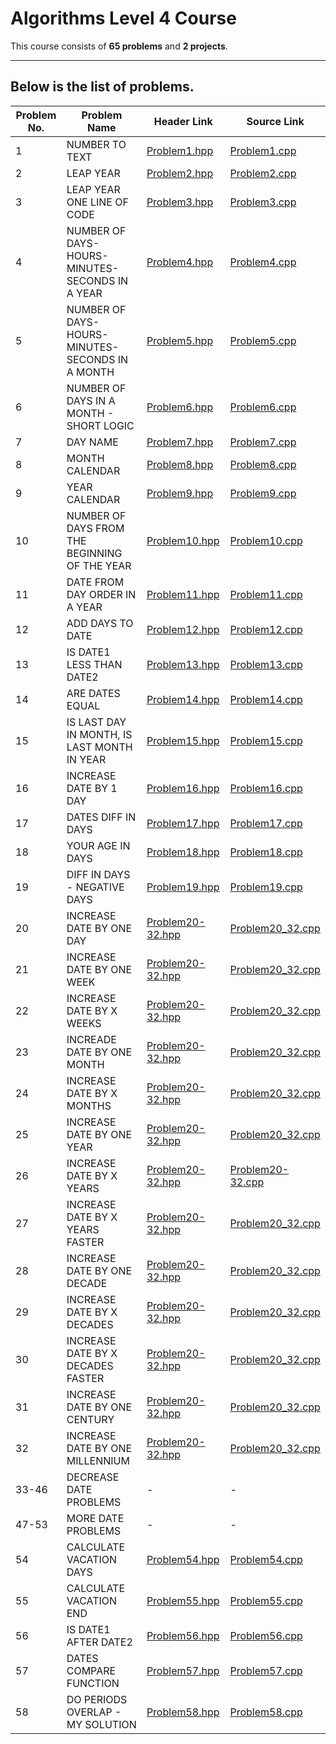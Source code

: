 # **Algorithms Level 4 Course**
This course consists of **65 problems** and **2 projects**. 

---

## Below is the list of problems.

| **Problem No.** | **Problem Name** | **Header Link** | **Source Link** |
|------|----------------------------|--------------|--------------|
| 1 | NUMBER TO TEXT | [Problem1.hpp](https://github.com/xDomty/RoadToDesktop/blob/main/8.%20Algorithms%20Level%204/include/Problem1.hpp) | [Problem1.cpp]() |
| 2 | LEAP YEAR | [Problem2.hpp](https://github.com/xDomty/RoadToDesktop/blob/main/8.%20Algorithms%20Level%204/include/Problem2.hpp) | [Problem2.cpp]() |
| 3 | LEAP YEAR ONE LINE OF CODE | [Problem3.hpp](https://github.com/xDomty/RoadToDesktop/blob/main/8.%20Algorithms%20Level%204/include/Problem3.hpp) | [Problem3.cpp]() |
| 4 | NUMBER OF DAYS-HOURS-MINUTES-SECONDS IN A YEAR | [Problem4.hpp](https://github.com/xDomty/RoadToDesktop/blob/main/8.%20Algorithms%20Level%204/include/Problem4.hpp) | [Problem4.cpp]() |
| 5 | NUMBER OF DAYS-HOURS-MINUTES-SECONDS IN A MONTH | [Problem5.hpp](https://github.com/xDomty/RoadToDesktop/blob/main/8.%20Algorithms%20Level%204/include/Problem5.hpp) | [Problem5.cpp]() |
| 6 | NUMBER OF DAYS IN A MONTH - SHORT LOGIC | [Problem6.hpp](https://github.com/xDomty/RoadToDesktop/blob/main/8.%20Algorithms%20Level%204/include/Problem6.hpp) | [Problem6.cpp]() |
| 7 | DAY NAME | [Problem7.hpp](https://github.com/xDomty/RoadToDesktop/blob/main/8.%20Algorithms%20Level%204/include/Problem7.hpp) | [Problem7.cpp]() |
| 8 | MONTH CALENDAR | [Problem8.hpp](https://github.com/xDomty/RoadToDesktop/blob/main/8.%20Algorithms%20Level%204/include/Problem8.hpp) | [Problem8.cpp]() |
| 9 | YEAR CALENDAR | [Problem9.hpp](https://github.com/xDomty/RoadToDesktop/blob/main/8.%20Algorithms%20Level%204/include/Problem9.hpp) | [Problem9.cpp]() |
| 10 | NUMBER OF DAYS FROM THE BEGINNING OF THE YEAR | [Problem10.hpp](https://github.com/xDomty/RoadToDesktop/blob/main/8.%20Algorithms%20Level%204/include/Problem10.hpp) | [Problem10.cpp]() |
| 11 | DATE FROM DAY ORDER IN A YEAR | [Problem11.hpp](https://github.com/xDomty/RoadToDesktop/blob/main/8.%20Algorithms%20Level%204/include/Problem11.hpp) | [Problem11.cpp]() |
| 12 | ADD DAYS TO DATE | [Problem12.hpp](https://github.com/xDomty/RoadToDesktop/blob/main/8.%20Algorithms%20Level%204/include/Problem12.hpp) | [Problem12.cpp]() |
| 13 | IS DATE1 LESS THAN DATE2 | [Problem13.hpp](https://github.com/xDomty/RoadToDesktop/blob/main/8.%20Algorithms%20Level%204/include/Problem13.hpp) | [Problem13.cpp]() |
| 14 | ARE DATES EQUAL | [Problem14.hpp](https://github.com/xDomty/RoadToDesktop/blob/main/8.%20Algorithms%20Level%204/include/Problem14.hpp) | [Problem14.cpp]() |
| 15 | IS LAST DAY IN MONTH, IS LAST MONTH IN YEAR | [Problem15.hpp](https://github.com/xDomty/RoadToDesktop/blob/main/8.%20Algorithms%20Level%204/include/Problem15.hpp) | [Problem15.cpp]() |
| 16 | INCREASE DATE BY 1 DAY | [Problem16.hpp](https://github.com/xDomty/RoadToDesktop/blob/main/8.%20Algorithms%20Level%204/include/Problem16.hpp) | [Problem16.cpp]() |
| 17 | DATES DIFF IN DAYS | [Problem17.hpp](https://github.com/xDomty/RoadToDesktop/blob/main/8.%20Algorithms%20Level%204/include/Problem17.hpp) | [Problem17.cpp]() |
| 18 | YOUR AGE IN DAYS | [Problem18.hpp](https://github.com/xDomty/RoadToDesktop/blob/main/8.%20Algorithms%20Level%204/include/Problem18.hpp) | [Problem18.cpp]() |
| 19 | DIFF IN DAYS - NEGATIVE DAYS | [Problem19.hpp](https://github.com/xDomty/RoadToDesktop/blob/main/8.%20Algorithms%20Level%204/include/Problem19.hpp) | [Problem19.cpp]() |
| 20 | INCREASE DATE BY ONE DAY | [Problem20-32.hpp](https://github.com/xDomty/RoadToDesktop/blob/main/8.%20Algorithms%20Level%204/include/Problem20-32.hpp) | [Problem20_32.cpp]() |
| 21 | INCREASE DATE BY ONE WEEK | [Problem20-32.hpp](https://github.com/xDomty/RoadToDesktop/blob/main/8.%20Algorithms%20Level%204/include/Problem20-32.hpp) | [Problem20_32.cpp]() |
| 22 | INCREASE DATE BY X WEEKS | [Problem20-32.hpp](https://github.com/xDomty/RoadToDesktop/blob/main/8.%20Algorithms%20Level%204/include/Problem20-32.hpp) | [Problem20_32.cpp]() |
| 23 | INCREADE DATE BY ONE MONTH | [Problem20-32.hpp](https://github.com/xDomty/RoadToDesktop/blob/main/8.%20Algorithms%20Level%204/include/Problem20-32.hpp) | [Problem20_32.cpp]() |
| 24 | INCREASE DATE BY X MONTHS | [Problem20-32.hpp](https://github.com/xDomty/RoadToDesktop/blob/main/8.%20Algorithms%20Level%204/include/Problem20-32.hpp) | [Problem20_32.cpp]() |
| 25 | INCREASE DATE BY ONE YEAR | [Problem20-32.hpp](https://github.com/xDomty/RoadToDesktop/blob/main/8.%20Algorithms%20Level%204/include/Problem20-32.hpp) | [Problem20_32.cpp]() |
| 26 | INCREASE DATE BY X YEARS | [Problem20-32.hpp](https://github.com/xDomty/RoadToDesktop/blob/main/8.%20Algorithms%20Level%204/include/Problem20-32.hpp) | [Problem20-32.cpp]() |
| 27 | INCREASE DATE BY X YEARS FASTER | [Problem20-32.hpp](https://github.com/xDomty/RoadToDesktop/blob/main/8.%20Algorithms%20Level%204/include/Problem20-32.hpp) | [Problem20_32.cpp]() |
| 28 | INCREASE DATE BY ONE DECADE | [Problem20-32.hpp](https://github.com/xDomty/RoadToDesktop/blob/main/8.%20Algorithms%20Level%204/include/Problem20-32.hpp) | [Problem20_32.cpp]() |
| 29 | INCREASE DATE BY X DECADES | [Problem20-32.hpp](https://github.com/xDomty/RoadToDesktop/blob/main/8.%20Algorithms%20Level%204/include/Problem20-32.hpp) | [Problem20_32.cpp]() |
| 30 | INCREASE DATE BY X DECADES FASTER | [Problem20-32.hpp](https://github.com/xDomty/RoadToDesktop/blob/main/8.%20Algorithms%20Level%204/include/Problem20-32.hpp) | [Problem20_32.cpp]() |
| 31 | INCREASE DATE BY ONE CENTURY | [Problem20-32.hpp](https://github.com/xDomty/RoadToDesktop/blob/main/8.%20Algorithms%20Level%204/include/Problem20-32.hpp) | [Problem20_32.cpp]() |
| 32 | INCREASE DATE BY ONE MILLENNIUM | [Problem20-32.hpp](https://github.com/xDomty/RoadToDesktop/blob/main/8.%20Algorithms%20Level%204/include/Problem20-32.hpp) | [Problem20_32.cpp]() |
| 33-46 | DECREASE DATE PROBLEMS | - | - |
| 47-53 | MORE DATE PROBLEMS | - | - |
| 54 | CALCULATE VACATION DAYS | [Problem54.hpp]() | [Problem54.cpp]() |
| 55 | CALCULATE VACATION END | [Problem55.hpp]() | [Problem55.cpp]() |
| 56 | IS DATE1 AFTER DATE2 | [Problem56.hpp]() | [Problem56.cpp]() |
| 57 | DATES COMPARE FUNCTION | [Problem57.hpp]() | [Problem57.cpp]() |
| 58 | DO PERIODS OVERLAP - MY SOLUTION | [Problem58.hpp]() | [Problem58.cpp]() |


